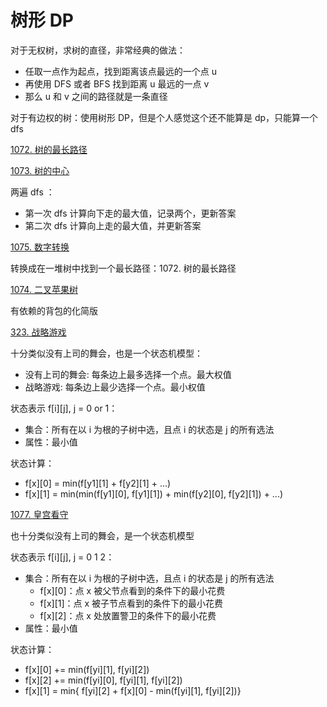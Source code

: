 # 树形 DP

对于无权树，求树的直径，非常经典的做法：
- 任取一点作为起点，找到距离该点最远的一个点 u
- 再使用 DFS 或者 BFS 找到距离 u 最远的一点 v
- 那么 u 和 v 之间的路径就是一条直径

对于有边权的树：使用树形 DP，但是个人感觉这个还不能算是 dp，只能算一个 dfs

[1072. 树的最长路径](https://www.acwing.com/problem/content/1074/)


[1073. 树的中心](https://www.acwing.com/problem/content/1075/)

两遍 dfs ：
- 第一次 dfs 计算向下走的最大值，记录两个，更新答案
- 第二次 dfs 计算向上走的最大值，并更新答案

[1075. 数字转换](https://www.acwing.com/problem/content/1077/)

转换成在一堆树中找到一个最长路径：1072. 树的最长路径

[1074. 二叉苹果树](https://www.acwing.com/problem/content/1076/)

有依赖的背包的化简版

[323. 战略游戏](https://www.acwing.com/problem/content/325/)

十分类似没有上司的舞会，也是一个状态机模型：
- 没有上司的舞会: 每条边上最多选择一个点。最大权值
- 战略游戏: 每条边上最少选择一个点。最小权值

状态表示 f[i][j], j = 0 or 1：
- 集合：所有在以 i 为根的子树中选，且点 i 的状态是 j 的所有选法
- 属性：最小值

状态计算：
- f[x][0] = min(f[y1][1] + f[y2][1] + ...)
- f[x][1] = min(min(f[y1][0], f[y1][1]) + min(f[y2][0], f[y2][1]) + ...)

[1077. 皇宫看守](https://www.acwing.com/problem/content/1079/)

也十分类似没有上司的舞会，是一个状态机模型

状态表示 f[i][j], j = 0 1 2：
- 集合：所有在以 i 为根的子树中选，且点 i 的状态是 j 的所有选法
    - f[x][0]：点 x 被父节点看到的条件下的最小花费
    - f[x][1]：点 x 被子节点看到的条件下的最小花费
    - f[x][2]：点 x 处放置警卫的条件下的最小花费
- 属性：最小值

状态计算：
- f[x][0] += min(f[yi][1], f[yi][2])
- f[x][2] += min(f[yi][0], f[yi][1], f[yi][2])
- f[x][1] = min{ f[yi][2] + f[x][0] - min(f[yi][1], f[yi][2])}










